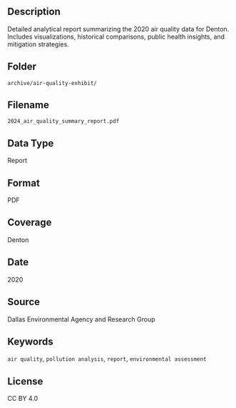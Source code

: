 ##  Description
Detailed analytical report summarizing the 2020 air quality data for Denton. Includes visualizations, historical comparisons, public health insights, and mitigation strategies.

##  Folder
`archive/air-quality-exhibit/`

##  Filename
`2024_air_quality_summary_report.pdf`

##  Data Type
Report

##  Format
PDF

##  Coverage
Denton

##  Date
2020

##  Source
Dallas Environmental Agency and Research Group

##  Keywords
`air quality`, `pollution analysis`, `report`, `environmental assessment`

##  License
CC BY 4.0
